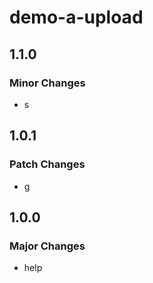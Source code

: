 # demo-a-upload

## 1.1.0

### Minor Changes

- s

## 1.0.1

### Patch Changes

- g

## 1.0.0

### Major Changes

- help
